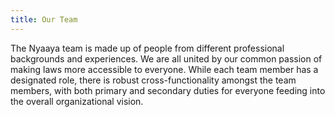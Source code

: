 ```yaml
---
title: Our Team
---
```


The Nyaaya team is made up of people from different professional backgrounds and experiences. We are all united by our common passion of making laws more accessible to everyone. While each team member has a designated role, there is robust cross-functionality amongst the team members, with both primary and secondary duties for everyone feeding into the overall organizational vision.

